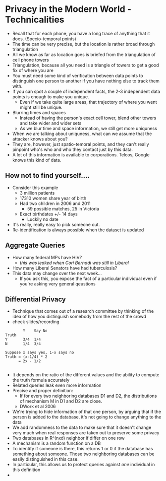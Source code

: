 # Privacy in the Modern World - Technicalities 
- Recall that for each phone, you have a long trace of anything that it does. (Specio-temporal points)
- The time can be very precise, but the location is rather broad through triangulation
- All we know as far as location goes is briefed from the triangulation of cell phone towers
- Triangulation, because all you need is a triangle of towers to get a good fix of where you are 
- You must need some kind of verification between data points to distinguish one person to another if you have nothing else to track them with.
- If you can spot a couple of independent facts, the 2-3 independent data points is enough to make you unique.
  - Even if we take quite large areas, that trajectory of where you went might still be unique.
- Blurring times and spaces 
  - Instead of having the person's exact cell tower, blend other towers and take wider and wider sets
  - As we blur time and space information, we still get more uniquness 
- When we are talking about uniquness, what can we assume that the attacker knows about you?
- They are, however, just spatio-temoral points, and they can't really pinpoint who's who and who they contact just by this data. 
- A lot of this information is available to corporations. Telcos, Google knows this kind of data.

## How not to find yourself....
- Consider this example
  - 3 million patients
  - 17310 women share year of birth
  - Had two children in 2006 and 2011
    - 59 possible matches, 25 in Victoria
  - Exact birthdates +/- 14 days
    - Luckily no date
- It's really, really easy to pick someone out.
- Re-identification is always possible when the dataset is updated

## Aggregate Queries
- How many federal MPs have HIV?
  - *this was leaked when Cori Bernadi was still in Liberal*
- How many Liberal Senators have had tuberculosis?
- This data may change over the next week...
  - If you ask this, you expose the fact of a particular individual even if you're asking very general qeustions

## Differential Privacy
- Technique that comes out of a research committee by thinking of the idea of how you distinguish somebody from the rest of the crowd
- check slides/recording

```
        Y    Say No
Truth   
Y       3/4  1/4
N       1/4  3/4

Suppose x says yes, 1-x says no
Truth = (x-1/4) * 2
      = 2x - 1/2


```

- It depends on the ratio of the different values and the ability to compute the truth formula accurately 
- Related queries leak even more information
- Precise and proper definition:
  - If for every two neighboring databases D1 and D2, the distributions of mechanism M in D1 and D2 are close.
  - DWork et al 2006
- We're trying to hide information of that one person, by arguing that if the person is added to the database, it's not going to change anything to the data
- We add randomness to the data to make sure that it doesn't change very much when real responses are taken out to preserve some privacy 
- Two databases in R^(nxd) neighbor if differ on one row
- A mechanism is a random function on a DB
- To identify if someone is there, this returns 1 or 0 if the database has something about someone. Those two neighboring databases can be easily distinguished in this case. 
- In particular, this allows us to protect queries against *one* individual in this definition
- 